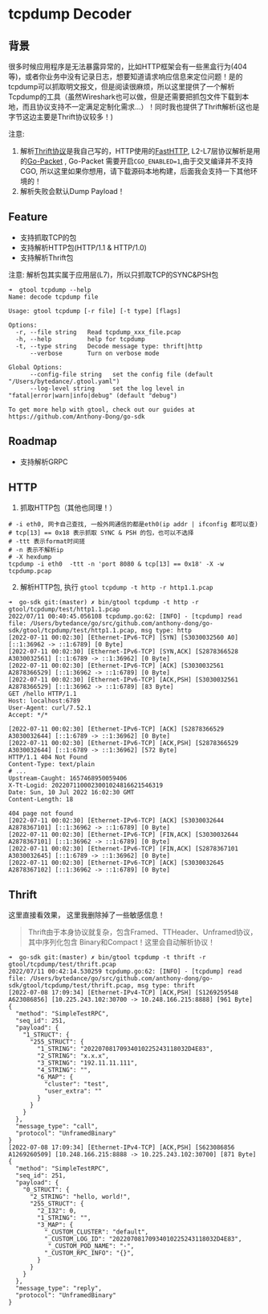 # tcpdump Decoder

## 背景 

很多时候应用程序是无法暴露异常的，比如HTTP框架会有一些黑盒行为(404等)，或者你业务中没有记录日志，想要知道请求响应信息来定位问题！是的tcpdump可以抓取明文报文，但是阅读很麻烦，所以这里提供了一个解析Tcpdump的工具（虽然Wireshark也可以做，但是还需要把抓包文件下载到本地，而且协议支持不一定满足定制化需求...）！同时我也提供了Thrift解析(这也是字节这边主要是Thrift协议较多！)

注意: 

1. 解析[Thrift协议](https://github.com/Anthony-Dong/go-sdk/tree/master/commons/codec/thrift_codec)是我自己写的，HTTP使用的[FastHTTP](https://github.com/valyala/fasthttp), L2-L7层协议解析是用的[Go-Packet](https://github.com/google/gopacket) , Go-Packet 需要开启`CGO_ENABLED=1`,由于交叉编译并不支持 CGO, 所以这里如果你想用，请下载源码本地构建，后面我会支持一下其他环境的！
2. 解析失败会默认Dump Payload！

## Feature

- 支持抓取TCP的包
- 支持解析HTTP包(HTTP/1.1 & HTTP/1.0)
- 支持解析Thrift包

注意: 解析包其实属于应用层(L7)，所以只抓取TCP的SYNC&PSH包

```shell
➜  gtool tcpdump --help
Name: decode tcpdump file

Usage: gtool tcpdump [-r file] [-t type] [flags]

Options:
  -r, --file string   Read tcpdump_xxx_file.pcap
  -h, --help          help for tcpdump
  -t, --type string   Decode message type: thrift|http
      --verbose       Turn on verbose mode

Global Options:
      --config-file string   set the config file (default "/Users/bytedance/.gtool.yaml")
      --log-level string     set the log level in "fatal|error|warn|info|debug" (default "debug")

To get more help with gtool, check out our guides at https://github.com/Anthony-Dong/go-sdk
```

## Roadmap

- 支持解析GRPC

## HTTP

1. 抓取HTTP包（其他也同理！）

```shell
# -i eth0, 网卡自己查找, 一般外网通信的都是eth0(ip addr | ifconfig 都可以查)
# tcp[13] == 0x18 表示抓取 SYNC & PSH 的包，也可以不选择
# -ttt 表示format时间搓
# -n 表示不解析ip
# -X hexdump
tcpdump -i eth0  -ttt -n 'port 8080 & tcp[13] == 0x18' -X -w tcpdump.pcap
```

2. 解析HTTP包, 执行 `gtool tcpdump -t http -r http1.1.pcap`
```shell
➜  go-sdk git:(master) ✗ bin/gtool tcpdump -t http -r gtool/tcpdump/test/http1.1.pcap
2022/07/11 00:40:45.056108 tcpdump.go:62: [INFO] - [tcpdump] read file: /Users/bytedance/go/src/github.com/anthony-dong/go-sdk/gtool/tcpdump/test/http1.1.pcap, msg type: http
[2022-07-11 00:02:30] [Ethernet-IPv6-TCP] [SYN] [S3030032560 A0] [::1:36962 -> ::1:6789] [0 Byte]
[2022-07-11 00:02:30] [Ethernet-IPv6-TCP] [SYN,ACK] [S2878366528 A3030032561] [::1:6789 -> ::1:36962] [0 Byte]
[2022-07-11 00:02:30] [Ethernet-IPv6-TCP] [ACK] [S3030032561 A2878366529] [::1:36962 -> ::1:6789] [0 Byte]
[2022-07-11 00:02:30] [Ethernet-IPv6-TCP] [ACK,PSH] [S3030032561 A2878366529] [::1:36962 -> ::1:6789] [83 Byte]
GET /hello HTTP/1.1
Host: localhost:6789
User-Agent: curl/7.52.1
Accept: */*

[2022-07-11 00:02:30] [Ethernet-IPv6-TCP] [ACK] [S2878366529 A3030032644] [::1:6789 -> ::1:36962] [0 Byte]
[2022-07-11 00:02:30] [Ethernet-IPv6-TCP] [ACK,PSH] [S2878366529 A3030032644] [::1:6789 -> ::1:36962] [572 Byte]
HTTP/1.1 404 Not Found
Content-Type: text/plain
# ...
Upstream-Caught: 1657468950059406
X-Tt-Logid: 2022071100023001024816621546319
Date: Sun, 10 Jul 2022 16:02:30 GMT
Content-Length: 18

404 page not found
[2022-07-11 00:02:30] [Ethernet-IPv6-TCP] [ACK] [S3030032644 A2878367101] [::1:36962 -> ::1:6789] [0 Byte]
[2022-07-11 00:02:30] [Ethernet-IPv6-TCP] [FIN,ACK] [S3030032644 A2878367101] [::1:36962 -> ::1:6789] [0 Byte]
[2022-07-11 00:02:30] [Ethernet-IPv6-TCP] [FIN,ACK] [S2878367101 A3030032645] [::1:6789 -> ::1:36962] [0 Byte]
[2022-07-11 00:02:30] [Ethernet-IPv6-TCP] [ACK] [S3030032645 A2878367102] [::1:36962 -> ::1:6789] [0 Byte]
```

## Thrift

这里直接看效果， 这里我删除掉了一些敏感信息！

> Thrift由于本身协议就复杂，包含Framed、TTHeader、Unframed协议，其中序列化包含 Binary和Compact！这里会自动解析协议！

```shell
➜  go-sdk git:(master) ✗ bin/gtool tcpdump -t thrift -r gtool/tcpdump/test/thrift.pcap
2022/07/11 00:42:14.530259 tcpdump.go:62: [INFO] - [tcpdump] read file: /Users/bytedance/go/src/github.com/anthony-dong/go-sdk/gtool/tcpdump/test/thrift.pcap, msg type: thrift
[2022-07-08 17:09:34] [Ethernet-IPv4-TCP] [ACK,PSH] [S1269259548 A623086856] [10.225.243.102:30700 -> 10.248.166.215:8888] [961 Byte]
{
  "method": "SimpleTestRPC",
  "seq_id": 251,
  "payload": {
    "1_STRUCT": {
      "255_STRUCT": {
        "1_STRING": "20220708170934010225243118032D4E83",
        "2_STRING": "x.x.x",
        "3_STRING": "192.11.11.111",
        "4_STRING": "",
        "6_MAP": {
          "cluster": "test",
          "user_extra": ""
        }
      }
    }
  },
  "message_type": "call",
  "protocol": "UnframedBinary"
}
[2022-07-08 17:09:34] [Ethernet-IPv4-TCP] [ACK,PSH] [S623086856 A1269260509] [10.248.166.215:8888 -> 10.225.243.102:30700] [871 Byte]
{
  "method": "SimpleTestRPC",
  "seq_id": 251,
  "payload": {
    "0_STRUCT": {
      "2_STRING": "hello, world!",
      "255_STRUCT": {
        "2_I32": 0,
        "1_STRING": "",
        "3_MAP": {
          "_CUSTOM_CLUSTER": "default",
          "_CUSTOM_LOG_ID": "20220708170934010225243118032D4E83",
           "_CUSTOM_POD_NAME": "-",
          "_CUSTOM_RPC_INFO": "{}",
        }
      }
    }
  },
  "message_type": "reply",
  "protocol": "UnframedBinary"
}
```

